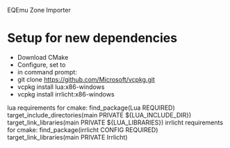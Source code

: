 EQEmu Zone Importer

# Setup for new dependencies
- Download CMake
- Configure, set to 
- in command prompt:
- git clone https://github.com/Microsoft/vcpkg.git
- vcpkg install lua:x86-windows
- vcpkg install irrlicht:x86-windows


lua requirements for cmake:
    find_package(Lua REQUIRED)
    target_include_directories(main PRIVATE ${LUA_INCLUDE_DIR})
    target_link_libraries(main PRIVATE ${LUA_LIBRARIES})
irrlicht requirements for cmake:
    find_package(irrlicht CONFIG REQUIRED)
    target_link_libraries(main PRIVATE Irrlicht)